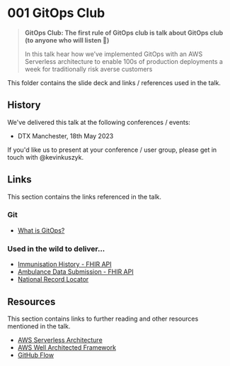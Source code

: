 # 001 GitOps Club

> **GitOps Club: The first rule of GitOps club is talk about GitOps club (to anyone who will listen 📢)**
>
> In this talk hear how we’ve implemented GitOps with an AWS Serverless architecture to enable 100s of production deployments a week for traditionally risk averse customers

This folder contains the slide deck and links / references used in the talk.

## History

We've delivered this talk at the following conferences / events:

- DTX Manchester, 18th May 2023

If you'd like us to present at your conference / user group, please get in touch with @kevinkuszyk.

## Links

This section contains the links referenced in the talk.

### Git

- [What is GitOps?](https://about.gitlab.com/topics/gitops/)

### Used in the wild to deliver...

- [Immunisation History - FHIR API](https://digital.nhs.uk/developer/api-catalogue/immunisation-history-fhir)
- [Ambulance Data Submission - FHIR API](https://digital.nhs.uk/developer/api-catalogue/ambulance-data-submission-fhir)
- [National Record Locator](https://github.com/NHSDigital/NRLF)

## Resources

This section contains links to further reading and other resources mentioned in the talk.

- [AWS Serverless Architecture](https://aws.amazon.com/lambda/serverless-architectures-learn-more/#:~:text=What%20is%20a%20serverless%20architecture,management%20is%20done%20by%20AWS.)
- [AWS Well Architected Framework](https://docs.aws.amazon.com/wellarchitected/latest/framework/welcome.html)
- [GitHub Flow](https://docs.github.com/en/get-started/quickstart/github-flow)
